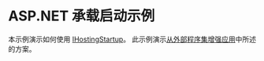 # <a name="aspnet-hosting-startup-sample"></a>ASP.NET 承载启动示例

本示例演示如何使用 [IHostingStartup](https://docs.microsoft.com/dotnet/api/microsoft.aspnetcore.hosting.ihostingstartup)。 此示例演示[从外部程序集增强应用](https://docs.microsoft.com/aspnet/core/fundamentals/configuration/platform-specific-configuration)中所述的方案。
